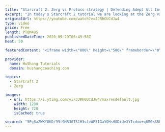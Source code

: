 ```yaml
---
title: "Starcraft 2: Zerg vs Protoss strategy | Defending Adept All Ins"
excerpt: "In today's Starcraft 2 tutorial we are looking at the Zerg vs Protoss matchup and correct the strategy to defend vs protoss adept all ins!  Some important points to this defense include 1. Getting an early tech scout with your overlord so you know when to get your buildings 2. Scouting the protoss gasses"
originalUrl: https://youtube.com/watch?v=JJRhGUCdJw4
type: video
price: Free
length: PT8M48S
publishedDateTime: 2020-09-29T06:49:58Z
heat: 50

featuredContent: "<iframe width=\"800\" height=\"500\" frameborder=\"0\" src=\"https://www.youtube.com/embed/JJRhGUCdJw4\" allow=\"accelerometer; autoplay; encrypted-media; gyroscope; picture-in-picture\" allowfullscreen></iframe>"

provider:
  name: HuShang Tutorials
  domain: hushangcoaching.com

topics:
  - StarCraft 2
  - Zerg

images:
  - url: https://i.ytimg.com/vi/JJRhGUCdJw4/maxresdefault.jpg
    width: 1280
    height: 720
    isCached: true

secured: "5Pg8aZWKY8KD/99t9HRJ0TS1H3sleWP5IGaYQHsHGDiUe3YIcdvo+q6MGk35hnr3R/B+IRkhboB7MxNBM9e9VzSYnif3IxmdOFtOJZ2FXsofTfn0Ykwxd/R3hiOnYGX1p6+jEH1q3IzU6zC/p0ShO+b+eKKQ61Tzq1OnRm76qaa0ui1qby3YDhd10VGLfNASiKKkccWBIofCLM+uGJUIYOz19q+JXfQ10EDh7CHXKqbPbRM0xFq/JOGA8YWNS14kjKgVzhpNgikNCXUNXC7nMZHO2HzbNsPUMMd7EDGha/rC7Lg0uOs5xL35EXsB+0OWxDY8NAUFldZ7RoAg17XpoMdoF7967QFJi8kB1QQBQU8aWnw+6tLcwciRMa9X/H1FcPzm28nBZzzH8htGGKZvCHqjcBMhmqY6Aoqp8JXjfJs=;LLqSBQQemnQfWWU0UgZNjA=="
---
```


